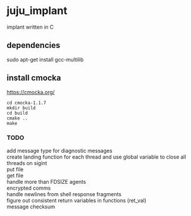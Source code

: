 # juju_implant
implant written in C

## dependencies
sudo apt-get install gcc-multilib

## install cmocka

https://cmocka.org/
```
cd cmocka-1.1.7
mkdir build
cd build
cmake ..
make
```


### TODO
add message type for diagnostic messages  
create landing function for each thread and use global variable to close all threads on sigint  
put file  
get file  
handle more than FDSIZE agents  
encrypted comms  
handle newlines from shell response fragments  
figure out consistent return variables in functions (ret_val)  
message checksum  